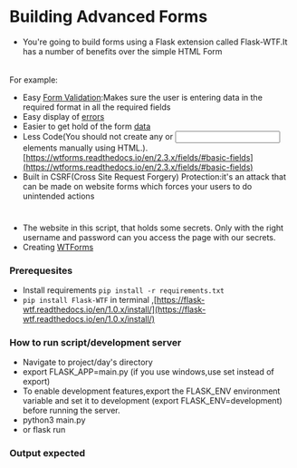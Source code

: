 #  Building Advanced Forms
- You're going to build forms using a Flask extension called Flask-WTF.It has a number of benefits over the simple HTML Form
######
For example:
- Easy [Form Validation](https://wtforms.readthedocs.io/en/2.3.x/validators/#module-wtforms.validators):Makes sure the user is entering data in the required format in all the required fields
- Easy display of [errors](https://wtforms.readthedocs.io/en/2.3.x/crash_course/#displaying-errors)
- Easier to get hold of the form [data](https://wtforms.readthedocs.io/en/2.3.x/crash_course/#how-forms-get-data)
- Less Code(You should not create any <label> or <input> elements manually using HTML.).[https://wtforms.readthedocs.io/en/2.3.x/fields/#basic-fields](https://wtforms.readthedocs.io/en/2.3.x/fields/#basic-fields)
- Built in CSRF(Cross Site Request Forgery) Protection:it's an attack that can be made on website forms which forces your users to do unintended actions
 #
- The website in this script, that holds some secrets. Only with the right username and password can you access the page with our secrets.
- Creating [WTForms](https://flask-wtf.readthedocs.io/en/1.0.x/form/)

### Prerequesites
- Install requirements `pip install -r requirements.txt`
- `pip install Flask-WTF` in terminal ,[https://flask-wtf.readthedocs.io/en/1.0.x/install/](https://flask-wtf.readthedocs.io/en/1.0.x/install/)

### How to run script/development server
- Navigate to project/day's directory
- export FLASK_APP=main.py (if you use windows,use set instead of export)
- To enable development features,export the FLASK_ENV environment variable and set it to development (export FLASK_ENV=development) before running the server.
- python3 main.py
- or flask run

### Output expected
